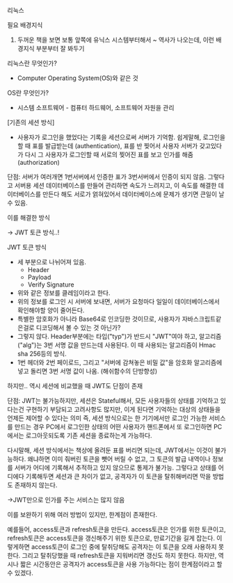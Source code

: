 리눅스

필요 배경지식

1. 두꺼운 책을 보면 보통 앞쪽에 유닉스 시스템부터해서 ~ 역사가 나오는데, 이런 배경지식 부분부터 잘 봐두기



리눅스란 무엇인가?

- Computer Operating System(OS)와 같은 것

OS란 무엇인가?

- 시스템 소프트웨어 - 컴퓨터 하드웨어, 소프트웨어 자원을 관리





[기존의 세션 방식]

- 사용자가 로그인을 했었다는 기록을 세션으로써 서버가 기억함. 쉽게말해, 로그인을 할 때 표를 발급받는데 (authentication), 표를 반 찢어서 사용자 서버가 갖고있다가 다시 그 사용자가 로그인할 때 서로의 찢어진 표를 보고 인가를 해줌(authorization)

단점: 서버가 여러개면 1번서버에서 인증한 표가 3번서버에서 인증이 되지 않음. 그렇다고 서버용 세션 데이터베이스를 만들어 관리하면 속도가 느려지고, 이 속도를 해결한 데이터베이스를 만든다 해도 서로가 얽혀있어서 데이터베이스에 문제가 생기면 큰일이 날 수 있음.

이를 해결한 방식

-> JWT 토큰 방식..!

JWT 토큰 방식

- 세 부분으로 나뉘어져 있음.
  - Header
  - Payload
  - Verify Signature
- 위와 같은 정보를 클레임이라고 한다.
- 위의 정보를 로그인 시 서버에 보내면, 서버가 요청마다 일일이 데이터베이스에서 확인해야할 양이 줄어든다.
- 특별한 암호화가 아니라 Base64로 인코딩한 것이므로, 사용자가 자바스크립트같은걸로 디코딩해서 볼 수 있는 것 아닌가?
- 그렇지 않다. Header부분에는 타입("typ")가 반드시 "JWT"여야 하고, 알고리즘("alg")는 3번 서명 값을 만드는데 사용된다. 이 때 사용되는 알고리즘이 Hmac sha 256등의 방식.
- 1번 헤더와 2번 페이로드, 그리고 "서버에 감쳐놓은 비밀 값"을 암호화 알고리즘에 넣고 돌리면 3번 서명 값이 나옴. (해쉬함수의 단방향성)

하지만.. 역시 세션에 비교했을 때 JWT도 단점이 존재

단점: JWT는 불가능하지만, 세션은 Stateful해서, 모든 사용자들의 상태를 기억하고 있다는건 구현하기 부담되고 고려사항도 많지만, 이게 된다면 기억하는 대상의 상태들을 언제든 제어할 수 있다는 의미 즉, 세션 방식으로는 한 기기에서만 로그인 가능한 서비스를 만드는 경우 PC에서 로그인한 상태의 어떤 사용자가 핸드폰에서 또 로그인하면 PC에서는 로그아웃되도록 기존 세션을 종료하는게 가능하다.

다시말해, 세션 방식에서는 책상에 올려둔 표를 버리면 되는데, JWT에서는 이것이 불가능하다. 왜냐하면 이미 줘버린 토큰을 뺏어 버릴 수 없고, 그 토큰의 발급 내역이나 정보를 서버가 어디에 기록해서 추적하고 있지 않으므로 통제가 불가능. 그렇다고 상태를 어디에다 기록해두면 세션과 큰 차이가 없고, 공격자가 이 토큰을 탈취해버리면 막을 방법도 존재하지 않는다.

->JWT만으로 인가를 주는 서비스는 많지 않음

이를 보완하기 위해 여러 방법이 있지만, 한계점이 존재한다.

예를들어, access토큰과 refresh토큰을 만든다. access토큰은 인가를 위한 토큰이고, refresh토큰은 access토큰을 갱신해주기 위한 토큰으로, 만료기간을 길게 잡는다. 이렇게하면 access토큰이 로그인 중에 탈취당해도 공격자는 이 토큰을 오래 사용하지 못한다. 그리고 탈취당했을 때 refresh토큰을 지워버리면 갱신도 하지 못한다.
하지만, 역시나 짧은 시간동안은 공격자가 access토큰을 사용 가능하다는 점이 한계점이라고 할 수 있겠다.

